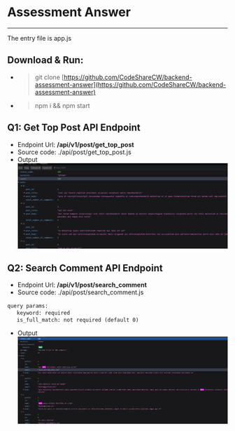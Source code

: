 # Assessment Answer
---
The entry file is app.js

## Download & Run: 
- > git clone [https://github.com/CodeShareCW/backend-assessment-answer](https://github.com/CodeShareCW/backend-assessment-answer)
- > npm i && npm start

## Q1: Get Top Post API Endpoint
- Endpoint Url: **/api/v1/post/get_top_post**
- Source code: ./api/post/get_top_post.js
- Output
![Top Post](tests/browser/post/output/get_top_post.PNG "Top Post")

## Q2: Search Comment API Endpoint
- Endpoint Url: **/api/v1/post/search_comment**
- Source code: ./api/post/search_comment.js
 ```
query params:
    keyword: required
    is_full_match: not required (default 0)
 ```
- Output
![Search Comment](tests/browser/post/output/search_comment.PNG "Search Comment")


